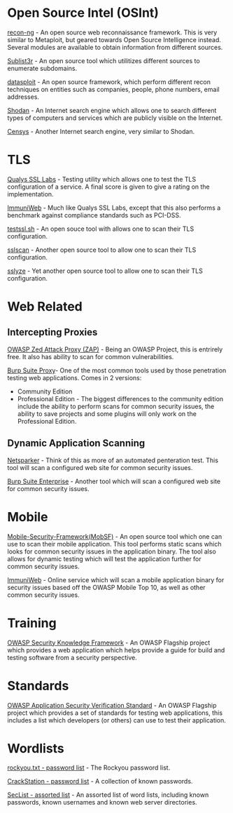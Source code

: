 # Open Source Intel (OSInt)

[recon-ng](https://github.com/lanmaster53/recon-ng) - An open source web reconnaissance framework. This is very similar to Metaploit, but geared towards Open Source Intelligence instead. Several modules are available to obtain information from different sources.

[Sublist3r](https://github.com/aboul3la/Sublist3r) - An open source tool which utilitizes different sources to enumerate subdomains.

[datasploit](https://github.com/DataSploit/datasploit) - An open source framework, which perform different recon techniques on entities such as companies, people, phone numbers, email addresses.

[Shodan](https://www.shodan.io/) - An Internet search engine which allows one to search different types of computers and services which are publicly visible on the Internet.

[Censys](https://censys.io/) - Another Internet search engine, very similar to Shodan.

# TLS

[Qualys SSL Labs](https://www.ssllabs.com/ssltest/) - Testing utility which allows one to test the TLS configuration of a service. A final score is given to give a rating on the implementation.

[ImmuniWeb](https://www.immuniweb.com/ssl/) - Much like Qualys SSL Labs, except that this also performs a benchmark against compliance standards such as PCI-DSS.

[testssl.sh](https://testssl.sh/) - An open souce tool with allows one to scan their TLS configuration.

[sslscan](https://github.com/rbsec/sslscan/) - Another open source tool to allow one to scan their TLS configuration.

[sslyze](https://github.com/nabla-c0d3/sslyze) - Yet another open source tool to allow one to scan their TLS configuration.

# Web Related
## Intercepting Proxies
[OWASP Zed Attack Proxy (ZAP)](https://www.owasp.org/index.php/OWASP_Zed_Attack_Proxy_Project) - Being an OWASP Project, this is entrirely free. It also has ability to scan for common vulnerabilities.

[Burp Suite Proxy](https://portswigger.net/burp)- One of the most common tools used by those penetration testing web applications. Comes in 2 versions:
* Community Edition
* Professional Edition - The biggest differences to the community edition include the ability to perform scans for common security issues, the ability to save projects and some plugins will only work on the Professional Edition.

## Dynamic Application Scanning
[Netsparker](https://www.netsparker.com/) - Think of this as more of an automated penteration test. This tool will scan a configured web site for common security issues.

[Burp Suite Enterprise](https://portswigger.net/burp/enterprise) - Another tool which will scan a configured web site for common security issues.

# Mobile

[Mobile-Security-Framework(MobSF)](https://github.com/MobSF/Mobile-Security-Framework-MobSF) - An open source tool which one can use to scan their mobile application. This tool performs static scans which looks for common security issues in the application binary. The tool also allows for dynamic testing which will test the application further for common security issues.

[ImmuniWeb](https://www.immuniweb.com/mobile/) - Online service which will scan a mobile application binary for security issues based off the OWASP Mobile Top 10, as well as other common security issues.

# Training
[OWASP Security Knowledge Framework](https://www.owasp.org/index.php/OWASP_Security_Knowledge_Framework) - An OWASP Flagship project which provides a web application which helps provide a guide for build and testing software from a security perspective.

# Standards
[OWASP Application Security Verification Standard](https://www.owasp.org/index.php/Category:OWASP_Application_Security_Verification_Standard_Project) - An OWASP Flagship project which provides a set of standards for testing web applications, this includes a list which developers (or others) can use to test their application.

# Wordlists
[rockyou.txt - password list](https://github.com/brannondorsey/naive-hashcat/releases/download/data/rockyou.txt) - The Rockyou password list.

[CrackStation - password list](https://crackstation.net/crackstation-wordlist-password-cracking-dictionary.htm) - A collection of known passwords.

[SecList - assorted list](https://github.com/danielmiessler/SecLists) - An assorted list of word lists, including known passwords, known usernames and known web server directories.
